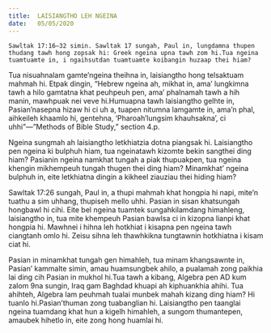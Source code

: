 ```yaml
---
title:  LAISIANGTHO LEH NGEINA
date:   05/05/2020
---
```


`Sawltak 17:16–32 simin. Sawltak 17 sungah, Paul in, lungdamna thupen thudang tawh hong zopsak hi: Greek ngeina upna tawh zom hi.Tua ngeina tuamtuamte in, i ngaihsutdan tuamtuamte koibangin huzaap thei hiam?`

Tua nisuahnalam gamte’ngeina theihna in, laisiangtho hong telsaktuam mahmah hi. Etpak dingin, “Hebrew ngeina ah, mikhat in, ama’ lungkimna tawh a hilo gamtatna khat peuhpeuh pen, ama’ phalnamah tawh a hih manin, mawhpuak nei veve hi.Humuapna tawh laisiangtho gelhte in, Pasian’nasepna hizaw hi ci uh a, tuapen nitumna lamgamte in, ama’n phal, aihkeileh khaamlo hi, gentehna, ‘Pharoah’lungsim khauhsakna’, ci uhhi”—”Methods of Bible Study,” section 4.p.

Ngeina sungmah ah laisiangtho letkhiatzia dotna piangsak hi. Laisiangtho pen ngeina ki bulphuh hiam, tua ngeinatawh kizomte bekin sangthei ding hiam? Pasianin ngeina namkhat tungah a piak thupuakpen, tua ngeina khengin mikhempeuh tungah thugen thei ding hiam? Minamkhat’ ngeina bulphuh in, eite letkhiatna dingin a kikheel ziauziau thei hiding hiam?

Sawltak 17:26 sungah, Paul in, a thupi mahmah khat hongpia hi napi, mite’n tuathu a sim uhhang, thupiseh mello uhhi. Pasian in sisan khatsungah hongbawl hi cihi. Eite bel ngeina tuamtek sungahkilamdang himahleng, laisiangtho in, tua mite khempeuh Pasian bawlsa ci in kizopna lianpi khat hongpia hi. Mawhnei i hihna leh hotkhiat i kisapna pen ngeina tawh ciangtanh omlo hi. Zeisu sihna leh thawhkikna tungtawnin hotkhiatna i kisam ciat hi.

Pasian in minamkhat tungah gen himahleh, tua minam khangsawnte in, Pasian’ kammalte simin, amau huamsungbek ahilo, a pualamah zong paikhia lai ding cih Pasian in mukhol hi.Tua tawh a kibang, Algebra pen AD kum zalom 9na sungin, Iraq gam Baghdad khuapi ah kiphuankhia ahihi. Tua ahihteh, Algebra lam peuhmah tualai munbek mahah kizang ding hiam? Hi tuanlo hi.Pasian’thuman zong tuabanglian hi. Laisiangtho pen taanglai ngeina tuamdang khat hun a kigelh himahleh, a sungom thumantepen, amaubek hihetlo in, eite zong hong huamlai hi.
